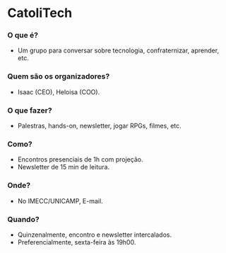 # CatoliTech

### O que é?
* Um grupo para conversar sobre tecnologia, confraternizar, aprender, etc.

### Quem são os organizadores?
* Isaac (CEO), Heloisa (COO).

### O que fazer?
* Palestras, hands-on, newsletter, jogar RPGs, filmes, etc.

### Como?
* Encontros presenciais de 1h com projeção.
* Newsletter de 15 min de leitura.

### Onde?
* No IMECC/UNICAMP, E-mail.

### Quando?
* Quinzenalmente, encontro e newsletter intercalados.
* Preferencialmente, sexta-feira às 19h00.
